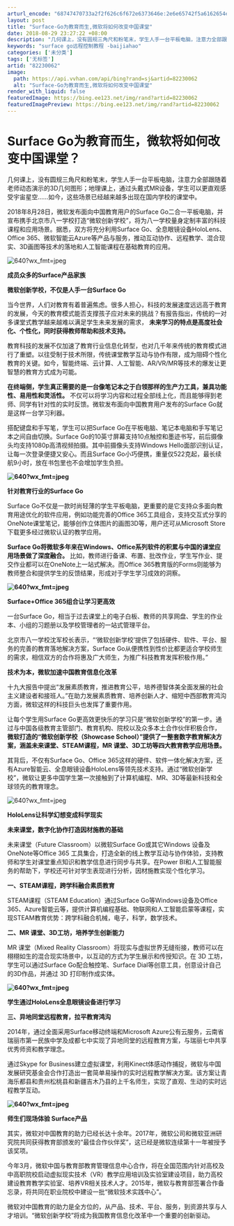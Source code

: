 ```yaml
---
arturl_encode: "68747470733a2f2f626c6f672e6373646e:2e6e65742f5a6162654e62526469743336323433714e4a5831:2f61727469636c652f64657461696c732f3832323330303632"
layout: post
title: "Surface-Go为教育而生,微软将如何改变中国课堂"
date: 2018-08-29 23:27:22 +08:00
description: "几何课上，没有圆规三角尺和粉笔末，学生人手一台平板电脑，注意力全部跟随着老师动态演示的3D几何图形；"
keywords: "surface go远程控制教程 -baijiahao"
categories: ['未分类']
tags: ['无标签']
artid: "82230062"
image:
  path: https://api.vvhan.com/api/bing?rand=sj&artid=82230062
  alt: "Surface-Go为教育而生,微软将如何改变中国课堂"
render_with_liquid: false
featuredImage: https://bing.ee123.net/img/rand?artid=82230062
featuredImagePreview: https://bing.ee123.net/img/rand?artid=82230062
---
```


# Surface Go为教育而生，微软将如何改变中国课堂？

几何课上，没有圆规三角尺和粉笔末，学生人手一台平板电脑，注意力全部跟随着老师动态演示的3D几何图形；地理课上，通过头戴式MR设备，学生可以更直观感受宇宙星空……如今，这些场景已经越来越多出现在国内学校的课堂中。

2018年8月28日，微软发布面向中国教育用户的Surface Go二合一平板电脑，并宣布携手北京市八一学校打造“微软创新学校”，将为八一学校量身定制丰富的科技课程和应用场景。据悉，双方将充分利用Surface Go、全息眼镜设备HoloLens、Office 365、微软智能云Azure等产品与服务，推动互动协作、远程教学、混合现实、3D画图等技术的落地和人工智能课程在基础教育的应用。

![640?wx_fmt=jpeg](https://i-blog.csdnimg.cn/blog_migrate/26a5e8d994e6118e812989e0880e301e.jpeg)

**成员众多的Surface产品家族**

**微软创新学校，不仅是人手一台Surface Go**

当今世界，人们对教育有着普遍焦虑。很多人担心，科技的发展速度远远高于教育的发展，今天的教育模式能否支撑孩子应对未来的挑战？有报告指出，传统的一对多课堂式教学越来越难以满足学生未来发展的需求，
**未来学习的特点是高度社会化、个性化，同时获得教师帮助和技术支持。**

教育科技的发展不仅加速了教育行业信息化转型，也对几千年来传统的教育模式进行了重塑。以往受制于技术所限，传统课堂教学互动与协作有限，成为阻碍个性化教育的关键。如今，智能终端、云计算、人工智能、AR/VR/MR等技术的爆发让更智慧的教育方式成为可能。

**在终端侧，学生真正需要的是一台像笔记本之于白领那样的生产力工具，兼具功能性、易用性和灵活性。**
不仅可以将学习内容和过程全部线上化，而且能够得到老师、同学有针对性的实时反馈。微软发布面向中国教育用户发布的Surface Go就是这样一台学习利器。

搭配键盘和手写笔，学生可以把Surface Go在平板电脑、笔记本电脑和手写笔记本之间自由切换。Surface Go的10英寸屏幕支持10点触控和墨迹书写，前后摄像头均支持1080p高清视频拍摄。其中前摄像头支持Windows Hello面部识别认证，让每一次登录便捷又安心。而且Surface Go小巧便携，重量仅522克起，最长续航9小时，放在书包里也不会增加学生负担。

**![640?wx_fmt=jpeg](https://i-blog.csdnimg.cn/blog_migrate/a18ad55039b6797835d8a835c2e3410b.jpeg)**

**针对教育行业的Surface Go**

Surface Go不仅是一款时尚轻薄的学生平板电脑，更重要的是它支持众多面向教育用途优化的软件应用，例如功能完善的Office 365工具组合，支持交互式分享的OneNote课堂笔记，能够创作立体图片的画图3D等，用户还可从Microsoft Store下载更多经过微软认证的教学应用。

**Surface Go将微软多年来在Windows、Office系列软件的积累与中国的课堂应用场景做了深度融合。**
比如，教师进行备课、布置、批改作业，学生写作业、提交作业都可以在OneNote上一站式解决。而Office 365教育版的Forms则能够为教师整合和提供学生的反馈结果，形成对于学生学习成效的洞察。

**![640?wx_fmt=jpeg](https://i-blog.csdnimg.cn/blog_migrate/f2e3058cb8d659937728d213d7159516.jpeg)**

**Surface+Office 365组合让学习更高效**

一台Surface Go，相当于过去课堂上的电子白板、教师的共享网盘、学生的作业本、小组的习题册以及学校管理者的一站式管理平台。

北京市八一学校沈军校长表示，“‘微软创新学校’提供了包括硬件、软件、平台、服务的完善的教育落地解决方案，Surface Go从便携性到性价比都更适合学校师生的需求，相信双方的合作将惠及广大师生，为推广科技教育发挥积极作用。”

**技术为本，微软加速中国教育信息化改革**

十九大报告中提出“发展素质教育，推进教育公平，培养德智体美全面发展的社会主义建设者和接班人。”在助力发展素质教育、培养创新人才、缩短中西部教育鸿沟方面，微软这样的科技巨头也发挥了重要作用。

让每个学生用Surface Go更高效更快乐的学习只是“微软创新学校”的第一步。通过与中国各级教育主管部门、教育机构、院校以及众多本土合作伙伴积极合作，
**微软打造的“微软创新学校（Showcase School）”提供了一整套数字教育解决方案，涵盖未来课堂、STEAM课程，MR 课堂、3D工坊等四大教育教学应用场景。**

其背后，不仅有Surface Go、Office 365这样的硬件、软件一体化解决方案，还有Azure智能云、全息眼镜设备HoloLens等领先技术支持。通过“微软创新学校”，微软让更多中国学生第一次接触到了计算机编程、MR、3D等最新科技和全球领先的教育理念。

![640?wx_fmt=jpeg](https://i-blog.csdnimg.cn/blog_migrate/ebd11d6263e832429be686ba75b1bedd.jpeg)

**HoloLens让科学幻想变成科学现实**

**未来课堂，数字化协作打造因材施教的基础**

未来课堂（Future Classroom）以微软Surface Go或其它Windows 设备及OneNote等Office 365 工具集合，打造全新的线上教学互动与协作体验，支持教师和学生对课堂重点知识和教学信息进行同步与共享。在Power BI和人工智能服务的帮助下，学校还可针对学生表现进行分析，因材施教实现个性化学习。

**一、STEAM课程，跨学科融合素质教育**

STEAM课程（STEAM Education）通过Surface Go等Windows设备及Office 365、Azure智能云等，提供计算机编程基础、物联网和人工智能启蒙等课程，实现STEAM教育优势：跨学科融合机械，电子，科学，数学技术。

**二、MR 课堂、3D工坊，培养学生创新能力**

MR 课堂（Mixed Reality Classroom）将现实与虚拟世界无缝衔接，教师可以在栩栩如生的混合现实场景中，以互动的方式为学生展示和传授知识。在 3D 工坊，学生可以通过Surface Go配合触控笔、Surface Dial等创意工具，创意设计自己的3D作品，并通过 3D 打印制作成实体。

**![640?wx_fmt=jpeg](https://i-blog.csdnimg.cn/blog_migrate/2c491902efe6381f7e65fe67215c82a7.jpeg)**

**学生通过HoloLens全息眼镜设备进行学习**

**三、异地同堂远程教育，拉平教育鸿沟**

2014年，通过全面采用Surface移动终端和Microsoft Azure公有云服务，云南省瑞丽市第一民族中学及成都七中实现了异地同堂的远程教育方案，与瑞丽七中共享优秀师资和教学理念。

通过Skype for Business建立虚拟课堂，利用Kinect体感动作捕捉，微软与中国发展研究基金会合作打造出一套简单易操作的实时远程教学解决方案。该方案让青海乐都县和贵州松桃县和新疆吉木乃县的上千名师生，实现了直观、生动的实时远程教学互动。

**![640?wx_fmt=jpeg](https://i-blog.csdnimg.cn/blog_migrate/509c83d6733d18b8e59b2ecc1a98c1fc.jpeg)**

**师生们现场体验
**Surface产品****

其实，微软对中国教育的助力已经长达十余年。2017年，微软公司和微软亚洲研究院共同获得教育部颁发的“最佳合作伙伴奖”，这已经是微软连续第十一年被授予该奖项。

今年3月，微软中国与教育部教育管理信息中心合作，将在全国范围内针对高校及中高职院校启动虚拟现实技术（VR）教学应用培训及实验室建设项目，助力高校建设教育教学实验室、培养VR相关技术人才。2015年，微软与教育部签署合作备忘录，将共同在职业院校中建设一批“微软技术实践中心”。

微软对中国教育的助力是全方位的，从产品、技术、平台、服务，到资源共享与人才培训。“微软创新学校”将成为我国教育信息化改革中一个重要的创新驱动。